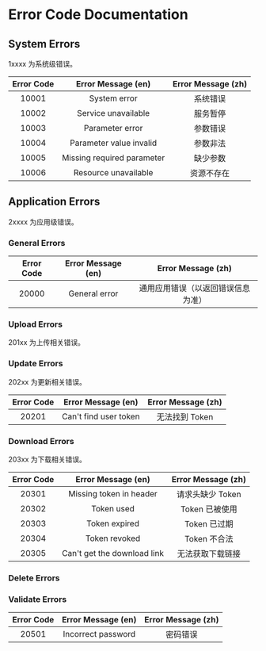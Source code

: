# Error Code Documentation

## System Errors

1xxxx 为系统级错误。

| Error Code | Error Message (en) | Error Message (zh) |
| :----: | :----: | :----: |
| 10001 | System error | 系统错误 |
| 10002 | Service unavailable | 服务暂停 |
| 10003 | Parameter error | 参数错误 |
| 10004 | Parameter value invalid | 参数非法 |
| 10005 | Missing required parameter | 缺少参数 |
| 10006 | Resource unavailable | 资源不存在 |

## Application Errors

2xxxx 为应用级错误。

### General Errors

| Error Code | Error Message (en) | Error Message (zh) |
| :----: | :----: | :----: |
| 20000 | General error | 通用应用错误（以返回错误信息为准） |

### Upload Errors

201xx 为上传相关错误。

### Update Errors

202xx 为更新相关错误。

| Error Code | Error Message (en) | Error Message (zh) |
| :----: | :----: | :----: |
| 20201 | Can't find user token | 无法找到 Token |

### Download Errors

203xx 为下载相关错误。

| Error Code | Error Message (en) | Error Message (zh) |
| :----: | :----: | :----: |
| 20301 | Missing token in header | 请求头缺少 Token |
| 20302 | Token used | Token 已被使用 |
| 20303 | Token expired | Token 已过期 |
| 20304 | Token revoked | Token 不合法 |
| 20305 | Can't get the download link | 无法获取下载链接 |

### Delete Errors

### Validate Errors

| Error Code | Error Message (en) | Error Message (zh) |
| :----: | :----: | :----: |
| 20501 | Incorrect password | 密码错误 |
